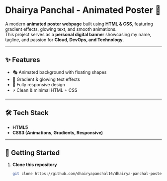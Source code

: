 # Dhairya Panchal - Animated Poster 🌌  

A modern **animated poster webpage** built using **HTML & CSS**, featuring gradient effects, glowing text, and smooth animations.  
This project serves as a **personal digital banner** showcasing my name, tagline, and passion for **Cloud, DevOps, and Technology**.  

---

## ✨ Features  
- 🎭 Animated background with floating shapes  
- 🌈 Gradient & glowing text effects  
- 📱 Fully responsive design  
- ⚡ Clean & minimal HTML + CSS  

---

## 🛠️ Tech Stack  
- **HTML5**  
- **CSS3 (Animations, Gradients, Responsive)**  

---

## 🚀 Getting Started  

1. **Clone this repository**  
   ```bash
   git clone https://github.com/dhairyapanchal16/dhairya-panchal-poster.git
